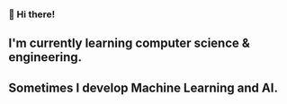 ### 👋 Hi there!
## I'm currently learning computer science & engineering.
## Sometimes I develop Machine Learning and AI.
